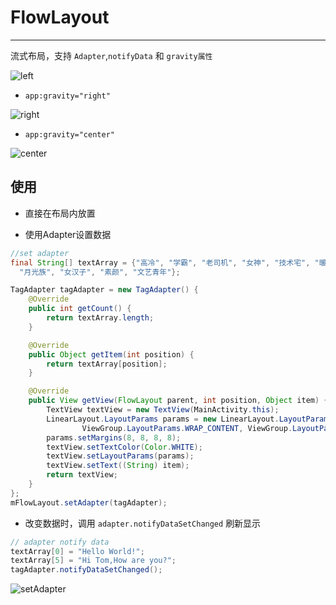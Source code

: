 # FlowLayout

---

流式布局，支持 `Adapter`,`notifyData` 和 `gravity属性`

![left](https://github.com/wangruning/MyFlowLayout/image/left.png)

- `app:gravity="right"`

![right](https://github.com/wangruning/MyFlowLayout/image/right.png)

- `app:gravity="center"`

![center](https://github.com/wangruning/MyFlowLayout/image/center.png)

## 使用

- 直接在布局内放置

- 使用Adapter设置数据

```java
//set adapter
final String[] textArray = {"高冷", "学霸", "老司机", "女神", "技术宅", "暖男",
  "月光族", "女汉子", "素颜", "文艺青年"};

TagAdapter tagAdapter = new TagAdapter() {
    @Override
    public int getCount() {
        return textArray.length;
    }

    @Override
    public Object getItem(int position) {
        return textArray[position];
    }

    @Override
    public View getView(FlowLayout parent, int position, Object item) {
        TextView textView = new TextView(MainActivity.this);
        LinearLayout.LayoutParams params = new LinearLayout.LayoutParams(
                ViewGroup.LayoutParams.WRAP_CONTENT, ViewGroup.LayoutParams.WRAP_CONTENT);
        params.setMargins(8, 8, 8, 8);
        textView.setTextColor(Color.WHITE);
        textView.setLayoutParams(params);
        textView.setText((String) item);
        return textView;
    }
};
mFlowLayout.setAdapter(tagAdapter);
```

- 改变数据时，调用 `adapter.notifyDataSetChanged` 刷新显示

```java
// adapter notify data
textArray[0] = "Hello World!";
textArray[5] = "Hi Tom,How are you?";
tagAdapter.notifyDataSetChanged();
```

![setAdapter](https://github.com/wangruning/MyFlowLayout/image/notify_data.png)